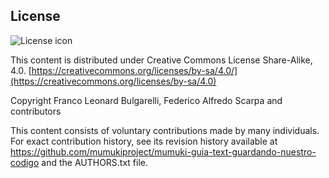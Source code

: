 ## License
![License icon](https://licensebuttons.net/l/by-sa/3.0/88x31.png)

This content is distributed under Creative Commons License Share-Alike, 4.0. [https://creativecommons.org/licenses/by-sa/4.0/](https://creativecommons.org/licenses/by-sa/4.0)

Copyright Franco Leonard Bulgarelli, Federico Alfredo Scarpa and contributors

This content consists of voluntary contributions made by many
individuals. For exact contribution history, see its revision history
available at https://github.com/mumukiproject/mumuki-guia-text-guardando-nuestro-codigo and the AUTHORS.txt file.

